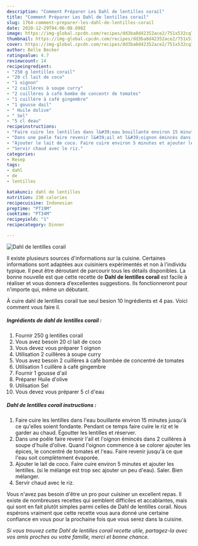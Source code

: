 ```yaml
---
description: "Comment Préparer Les Dahl de lentilles corail"
title: "Comment Préparer Les Dahl de lentilles corail"
slug: 1764-comment-preparer-les-dahl-de-lentilles-corail
date: 2020-12-29T04:06:08.698Z
image: https://img-global.cpcdn.com/recipes/dd3ba8d42352ace2/751x532cq70/dahl-de-lentilles-corail-photo-principale-de-la-recette.jpg
thumbnail: https://img-global.cpcdn.com/recipes/dd3ba8d42352ace2/751x532cq70/dahl-de-lentilles-corail-photo-principale-de-la-recette.jpg
cover: https://img-global.cpcdn.com/recipes/dd3ba8d42352ace2/751x532cq70/dahl-de-lentilles-corail-photo-principale-de-la-recette.jpg
author: Belle Becker
ratingvalue: 4.7
reviewcount: 14
recipeingredient:
- "250 g lentilles corail"
- "20 cl lait de coco"
- "1 oignon"
- "2 cuillères à soupe curry"
- "2 cuillères à café bombe de concentr de tomates"
- "1 cuillère à café gingembre"
- "1 gousse dail"
- " Huile dolive"
- " Sel"
- "5 cl deau"
recipeinstructions:
- "Faire cuire les lentilles dans l&#39;eau bouillante environ 15 minutes jusqu&#39;à ce qu&#39;elles soient fondante. Pendant ce temps faire cuire le riz et le garder au chaud. Égoutter les lentilles et réserver."
- "Dans une poêle faire revenir l&#39;ail et l&#39;oignon émincés dans 2 cuillères à soupe d&#39;huile d&#39;olive. Quand l&#39;oignon commence à se colorer ajouter les épices, le concentré de tomates et l&#39;eau. Faire revenir jusqu&#39;à ce que l&#39;eau soit complètement évaporée."
- "Ajouter le lait de coco. Faire cuire environ 5 minutes et ajouter les lentilles. (si le mélange est trop sec ajouter un peu d&#39;eau). Saler. Bien mélanger."
- "Servir chaud avec le riz."
categories:
- Resep
tags:
- dahl
- de
- lentilles

katakunci: dahl de lentilles 
nutrition: 230 calories
recipecuisine: Indonesian
preptime: "PT19M"
cooktime: "PT34M"
recipeyield: "1"
recipecategory: Dinner

---
```



![Dahl de lentilles corail](https://img-global.cpcdn.com/recipes/dd3ba8d42352ace2/751x532cq70/dahl-de-lentilles-corail-photo-principale-de-la-recette.jpg)

Il existe plusieurs sources d'informations sur la cuisine. Certaines informations sont adaptées aux cuisiniers expérimentés et non à l'individu typique. Il peut être déroutant de parcourir tous les détails disponibles. La bonne nouvelle est que cette recette de <strong> Dahl de lentilles corail </strong> est facile à réaliser et vous donnera d’excellentes suggestions. Ils fonctionneront pour n'importe qui, même un débutant.

<!--inarticleads1-->

À cuire dahl de lentilles corail tue seul besion 10 Ingrédients et 4 pas. Voici comment vous faire il.

##### Ingrédients de dahl de lentilles corail :

1. Fournir 250 g lentilles corail
1. Vous avez besoin 20 cl lait de coco
1. Vous devez vous préparer 1 oignon
1. Utilisation 2 cuillères à soupe curry
1. Vous avez besoin 2 cuillères à café bombée de concentré de tomates
1. Utilisation 1 cuillère à café gingembre
1. Fournir 1 gousse d&#39;ail
1. Préparer  Huile d&#39;olive
1. Utilisation  Sel
1. Vous devez vous préparer 5 cl d&#39;eau




<!--inarticleads2-->

##### Dahl de lentilles corail instructions :

1. Faire cuire les lentilles dans l&#39;eau bouillante environ 15 minutes jusqu&#39;à ce qu&#39;elles soient fondante. Pendant ce temps faire cuire le riz et le garder au chaud. Égoutter les lentilles et réserver.
1. Dans une poêle faire revenir l&#39;ail et l&#39;oignon émincés dans 2 cuillères à soupe d&#39;huile d&#39;olive. Quand l&#39;oignon commence à se colorer ajouter les épices, le concentré de tomates et l&#39;eau. Faire revenir jusqu&#39;à ce que l&#39;eau soit complètement évaporée.
1. Ajouter le lait de coco. Faire cuire environ 5 minutes et ajouter les lentilles. (si le mélange est trop sec ajouter un peu d&#39;eau). Saler. Bien mélanger.
1. Servir chaud avec le riz.




<!--inarticleads1-->

<p>
Vous n'avez pas besoin d'être un pro pour cuisiner un excellent repas. Il existe de nombreuses recettes qui semblent difficiles et accablantes, mais qui sont en fait plutôt simples parmi celles de Dahl de lentilles corail. Nous espérons vraiment que cette recette vous aura donné une certaine confiance en vous pour la prochaine fois que vous serez dans la cuisine.
</p>

<p>
<i>Si vous trouvez cette Dahl de lentilles corail recette utile, partagez-la avec vos amis proches ou votre famille, merci et bonne chance.</i>
</p>
